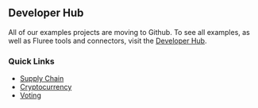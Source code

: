 ## Developer Hub

All of our examples projects are moving to Github. To see all examples, as well as Fluree tools and connectors, visit the [Developer Hub](https://github.com/fluree/developer-hub).

### Quick Links

- <a href="https://github.com/fluree/example-supply-chain" target="_blank">Supply Chain</a>
- [Cryptocurrency](/guides/examples/cryptocurrency)
- [Voting](/guides/examples/voting)
